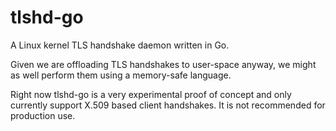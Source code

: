 # tlshd-go

A Linux kernel TLS handshake daemon written in Go. 

Given we are offloading TLS handshakes to user-space anyway, we might as well perform them using a memory-safe language.

Right now tlshd-go is a very experimental proof of concept and only currently support X.509 based client handshakes. It is not recommended for production use.